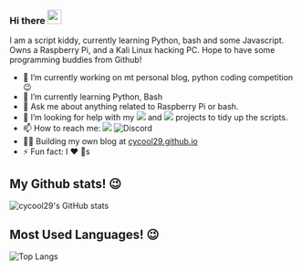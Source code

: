 ### Hi there <a href="https://github.com/cycool29/cycool29"><img src="https://media.giphy.com/media/hvRJCLFzcasrR4ia7z/giphy.gif" width="25px"></a> 

I am a script kiddy, currently learning Python, bash and some Javascript. 
Owns a Raspberry Pi, and a Kali Linux hacking PC.
Hope to have some programming buddies from Github! 

- 🔭  I’m currently working on mt personal blog, python coding competition 😉
- 🌱  I’m currently learning Python, Bash
- 💬  Ask me about anything related to Raspberry Pi or bash.
- 🤔 I’m looking for help with my [<img src="https://img.shields.io/static/v1?label=Github&message=whatsapp-for-linux&color=success&logo=github">](https://github.com/cycool29/whatsapp-for-linux) and [<img src="https://img.shields.io/static/v1?label=Github&message=microsoft-teams-for-linux&color=success&logo=github">](https://github.com/cycool29/microsoft-teams-for-linux) projects to tidy up the scripts.
- 📫  How to reach me: [<img src="https://img.shields.io/static/v1?label=Gmail&message=cycool29@gmail.com&color=success&logo=gmail">](mailto:cycool29@gmail.com) ![Discord](https://img.shields.io/static/v1?label=Discord&message=cycool29%20%239961&color=success&logo=discord)
- 👨‍💻  Building my own blog at [cycool29.github.io](https://cycool29.github.io)
- ⚡  Fun fact: I ❤️ 🐶s

## My Github stats! 😉
![cycool29's GitHub stats](https://github-readme-stats.vercel.app/api?username=cycool29&show_icons=true&theme=dark&title_color=00ff00&text_color=00ff00&icon_color=00ff00&border_color=00ff00&bg_color=000000)

## Most Used Languages! 😉
![Top Langs](https://github-readme-stats.vercel.app/api/top-langs/?username=cycool29&exclude_repo=cycool29,cycool29.github.io&title_color=00ff00&text_color=00ff00&icon_color=00ff00&border_color=00ff00&bg_color=000000)



<!--
**cycool29/cycool29** is a ✨ _special_ ✨ repository because its `README.md` (this file) appears on your GitHub profile.

Here are some ideas to get you started:

- 🔭 I’m currently working on ...
- 🌱 I’m currently learning ...
- 👯 I’m looking to collaborate on ...
- 🤔 I’m looking for help with ...
- 💬 Ask me about ...
- 📫 How to reach me: ...
- 😄 Pronouns: ...
- ⚡ Fun fact: ...
-->
